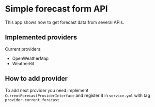 # Simple forecast form API

This app shows how to get forecast data from several APIs.

## Implemented providers

Current providers:
- OpenWeatherMap
- WeatherBit

## How to add provider
To add next provider you need implement `CurrentForecastProviderInterface` and register it in `service.yml` with tag `provider.current_forecast`